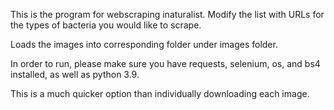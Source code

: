 This is the program for webscraping inaturalist. Modify the list with URLs for the types of bacteria you would like to scrape. 

Loads the images into corresponding folder under images folder. 

In order to run, please make sure you have requests, selenium, os, and bs4 installed, as well as python 3.9. 

This is a much quicker option than individually downloading each image.

